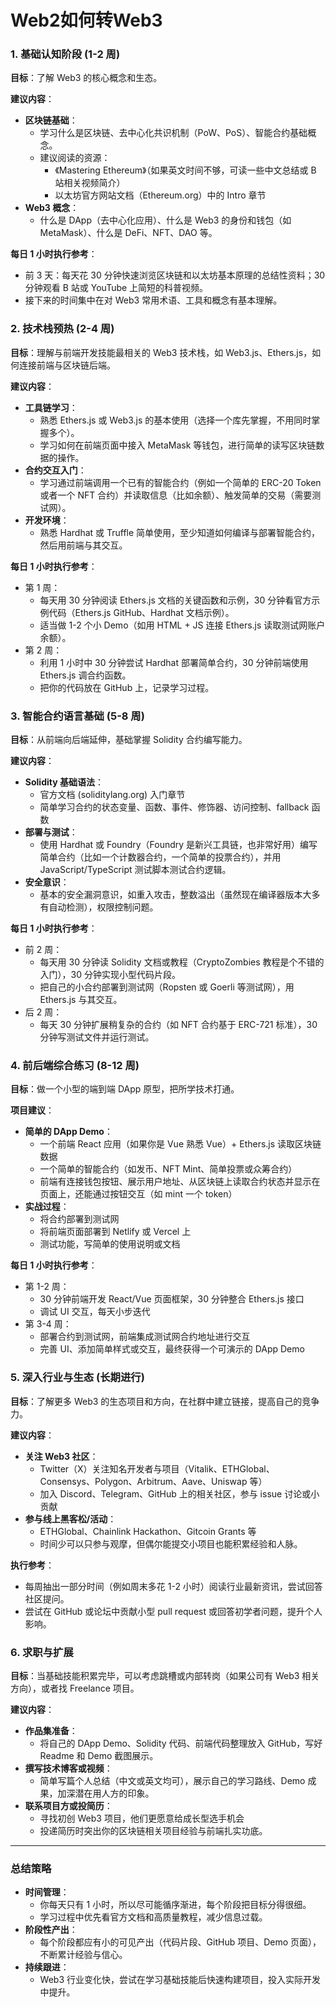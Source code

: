 # Web2如何转Web3
### 1. 基础认知阶段 (1-2 周)

**目标**：了解 Web3 的核心概念和生态。

**建议内容**：

- **区块链基础**：
  - 学习什么是区块链、去中心化共识机制（PoW、PoS）、智能合约基础概念。
  - 建议阅读的资源：
    - 《Mastering Ethereum》（如果英文时间不够，可读一些中文总结或 B 站相关视频简介）
    - 以太坊官方网站文档（Ethereum.org）中的 Intro 章节
- **Web3 概念**：
  - 什么是 DApp（去中心化应用）、什么是 Web3 的身份和钱包（如 MetaMask）、什么是 DeFi、NFT、DAO 等。

**每日 1 小时执行参考**：

- 前 3 天：每天花 30 分钟快速浏览区块链和以太坊基本原理的总结性资料；30 分钟观看 B 站或 YouTube 上简短的科普视频。
- 接下来的时间集中在对 Web3 常用术语、工具和概念有基本理解。

### 2. 技术栈预热 (2-4 周)

**目标**：理解与前端开发技能最相关的 Web3 技术栈，如 Web3.js、Ethers.js，如何连接前端与区块链后端。

**建议内容**：

- **工具链学习**：
  - 熟悉 Ethers.js 或 Web3.js 的基本使用（选择一个库先掌握，不用同时掌握多个）。
  - 学习如何在前端页面中接入 MetaMask 等钱包，进行简单的读写区块链数据的操作。
- **合约交互入门**：
  - 学习通过前端调用一个已有的智能合约（例如一个简单的 ERC-20 Token 或者一个 NFT 合约）并读取信息（比如余额）、触发简单的交易（需要测试网）。
- **开发环境**：
  - 熟悉 Hardhat 或 Truffle 简单使用，至少知道如何编译与部署智能合约，然后用前端与其交互。

**每日 1 小时执行参考**：

- 第 1 周：
  - 每天用 30 分钟阅读 Ethers.js 文档的关键函数和示例，30 分钟看官方示例代码（Ethers.js GitHub、Hardhat 文档示例）。
  - 适当做 1-2 个小 Demo（如用 HTML + JS 连接 Ethers.js 读取测试网账户余额）。
- 第 2 周：
  - 利用 1 小时中 30 分钟尝试 Hardhat 部署简单合约，30 分钟前端使用 Ethers.js 调合约函数。
  - 把你的代码放在 GitHub 上，记录学习过程。

### 3. 智能合约语言基础 (5-8 周)

**目标**：从前端向后端延伸，基础掌握 Solidity 合约编写能力。

**建议内容**：

- **Solidity 基础语法**：
  - 官方文档 (soliditylang.org) 入门章节
  - 简单学习合约的状态变量、函数、事件、修饰器、访问控制、fallback 函数
- **部署与测试**：
  - 使用 Hardhat 或 Foundry（Foundry 是新兴工具链，也非常好用）编写简单合约（比如一个计数器合约，一个简单的投票合约），并用 JavaScript/TypeScript 测试脚本测试合约逻辑。
- **安全意识**：
  - 基本的安全漏洞意识，如重入攻击，整数溢出（虽然现在编译器版本大多有自动检测），权限控制问题。

**每日 1 小时执行参考**：

- 前 2 周：
  - 每天用 30 分钟读 Solidity 文档或教程（CryptoZombies 教程是个不错的入门），30 分钟实现小型代码片段。
  - 把自己的小合约部署到测试网（Ropsten 或 Goerli 等测试网），用 Ethers.js 与其交互。
- 后 2 周：
  - 每天 30 分钟扩展稍复杂的合约（如 NFT 合约基于 ERC-721 标准），30 分钟写测试文件并运行测试。

### 4. 前后端综合练习 (8-12 周)

**目标**：做一个小型的端到端 DApp 原型，把所学技术打通。

**项目建议**：

- **简单的 DApp Demo**：
  - 一个前端 React 应用（如果你是 Vue 熟悉 Vue）+ Ethers.js 读取区块链数据
  - 一个简单的智能合约（如发币、NFT Mint、简单投票或众筹合约）
  - 前端有连接钱包按钮、展示用户地址、从区块链上读取合约状态并显示在页面上，还能通过按钮交互（如 mint 一个 token）
- **实战过程**：
  - 将合约部署到测试网
  - 将前端页面部署到 Netlify 或 Vercel 上
  - 测试功能，写简单的使用说明或文档

**每日 1 小时执行参考**：

- 第 1-2 周：
  - 30 分钟前端开发 React/Vue 页面框架，30 分钟整合 Ethers.js 接口
  - 调试 UI 交互，每天小步迭代
- 第 3-4 周：
  - 部署合约到测试网，前端集成测试网合约地址进行交互
  - 完善 UI、添加简单样式或交互，最终获得一个可演示的 DApp Demo

### 5. 深入行业与生态 (长期进行)

**目标**：了解更多 Web3 的生态项目和方向，在社群中建立链接，提高自己的竞争力。

**建议内容**：

- **关注 Web3 社区**：
  - Twitter（X）关注知名开发者与项目（Vitalik、ETHGlobal、Consensys、Polygon、Arbitrum、Aave、Uniswap 等）
  - 加入 Discord、Telegram、GitHub 上的相关社区，参与 issue 讨论或小贡献
- **参与线上黑客松/活动**：
  - ETHGlobal、Chainlink Hackathon、Gitcoin Grants 等
  - 时间少可以只参与观摩，但偶尔能提交小项目也能积累经验和人脉。

**执行参考**：

- 每周抽出一部分时间（例如周末多花 1-2 小时）阅读行业最新资讯，尝试回答社区提问。
- 尝试在 GitHub 或论坛中贡献小型 pull request 或回答初学者问题，提升个人影响。

### 6. 求职与扩展

**目标**：当基础技能积累完毕，可以考虑跳槽或内部转岗（如果公司有 Web3 相关方向），或者找 Freelance 项目。

**建议内容**：

- **作品集准备**：
  - 将自己的 DApp Demo、Solidity 代码、前端代码整理放入 GitHub，写好 Readme 和 Demo 截图展示。
- **撰写技术博客或视频**：
  - 简单写篇个人总结（中文或英文均可），展示自己的学习路线、Demo 成果，加深潜在用人方的印象。
- **联系项目方或投简历**：
  - 寻找初创 Web3 项目，他们更愿意给成长型选手机会
  - 投递简历时突出你的区块链相关项目经验与前端扎实功底。

---

### 总结策略

- **时间管理**：
  - 你每天只有 1 小时，所以尽可能循序渐进，每个阶段把目标分得很细。
  - 学习过程中优先看官方文档和高质量教程，减少信息过载。
- **阶段性产出**：
  - 每个阶段都应有小的可见产出（代码片段、GitHub 项目、Demo 页面），不断累计经验与信心。
- **持续跟进**：
  - Web3 行业变化快，尝试在学习基础技能后快速构建项目，投入实际开发中提升。
